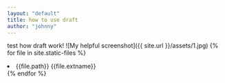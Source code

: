 ```yaml
---
layout: "default"
title: how to use draft
author: "johnny"
---
```

test how draft work!
![My helpful screenshot]({{ site.url }}/assets/1.jpg)
{% for file in site.static-files %}
<li>
 {{file.path}}
 {{file.extname}}
</li>
{% endfor %}

